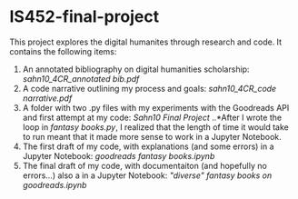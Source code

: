 # IS452-final-project

This project explores the digital humanites through research and code. It contains the following items:

1. An annotated bibliography on digital humanities scholarship: *sahn10_4CR_annotated bib.pdf*
2. A code narrative outlining my process and goals: *sahn10_4CR_code narrative.pdf*
3. A folder with two .py files with my experiments with the Goodreads API and first attempt at my code: *Sahn10 Final Project*
..*After I wrote the loop in *fantasy books.py*, I realized that the length of time it would take to run meant that it made more sense to work in a Jupyter Notebook.
4. The first draft of my code, with explanations (and some errors) in a Jupyter Notebook: *goodreads fantasy books.ipynb*
5. The final draft of my code, with documentaiton (and hopefully no errors...) also a in a Jupyter Notebook: *"diverse" fantasy books on goodreads.ipynb*
